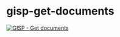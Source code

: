 # gisp-get-documents

[![GISP - Get documents](https://circleci.com/gh/mandalae/gisp-get-documents.svg?style=svg)](https://circleci.com/gh/mandalae/gisp-get-documents)
